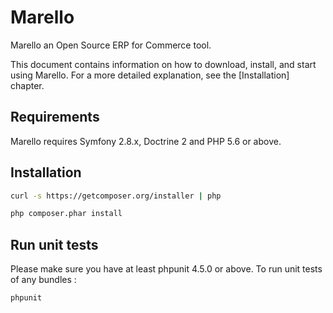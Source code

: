 Marello
========================

Marello an Open Source ERP for Commerce tool.

This document contains information on how to download, install, and start
using Marello. For a more detailed explanation, see the [Installation]
chapter.

Requirements
------------

Marello requires Symfony 2.8.x, Doctrine 2 and PHP 5.6 or above.

Installation
------------

```bash
curl -s https://getcomposer.org/installer | php

php composer.phar install
```

Run unit tests
--------------

Please make sure you have at least phpunit 4.5.0 or above.
To run unit tests of any bundles :

```bash
phpunit
```
